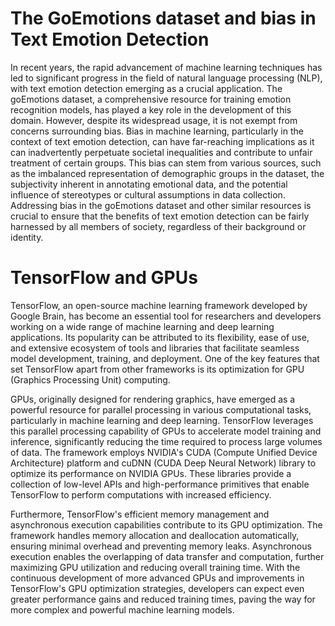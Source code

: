 # The GoEmotions dataset and bias in Text Emotion Detection

In recent years, the rapid advancement of machine learning techniques has led to significant progress in the field of natural language processing (NLP), with text emotion detection emerging as a crucial application. The goEmotions dataset, a comprehensive resource for training emotion recognition models, has played a key role in the development of this domain. However, despite its widespread usage, it is not exempt from concerns surrounding bias. Bias in machine learning, particularly in the context of text emotion detection, can have far-reaching implications as it can inadvertently perpetuate societal inequalities and contribute to unfair treatment of certain groups. This bias can stem from various sources, such as the imbalanced representation of demographic groups in the dataset, the subjectivity inherent in annotating emotional data, and the potential influence of stereotypes or cultural assumptions in data collection. Addressing bias in the goEmotions dataset and other similar resources is crucial to ensure that the benefits of text emotion detection can be fairly harnessed by all members of society, regardless of their background or identity.

# TensorFlow and GPUs
TensorFlow, an open-source machine learning framework developed by Google Brain, has become an essential tool for researchers and developers working on a wide range of machine learning and deep learning applications. Its popularity can be attributed to its flexibility, ease of use, and extensive ecosystem of tools and libraries that facilitate seamless model development, training, and deployment. One of the key features that set TensorFlow apart from other frameworks is its optimization for GPU (Graphics Processing Unit) computing.

GPUs, originally designed for rendering graphics, have emerged as a powerful resource for parallel processing in various computational tasks, particularly in machine learning and deep learning. TensorFlow leverages this parallel processing capability of GPUs to accelerate model training and inference, significantly reducing the time required to process large volumes of data. The framework employs NVIDIA's CUDA (Compute Unified Device Architecture) platform and cuDNN (CUDA Deep Neural Network) library to optimize its performance on NVIDIA GPUs. These libraries provide a collection of low-level APIs and high-performance primitives that enable TensorFlow to perform computations with increased efficiency.

Furthermore, TensorFlow's efficient memory management and asynchronous execution capabilities contribute to its GPU optimization. The framework handles memory allocation and deallocation automatically, ensuring minimal overhead and preventing memory leaks. Asynchronous execution enables the overlapping of data transfer and computation, further maximizing GPU utilization and reducing overall training time. With the continuous development of more advanced GPUs and improvements in TensorFlow's GPU optimization strategies, developers can expect even greater performance gains and reduced training times, paving the way for more complex and powerful machine learning models.
